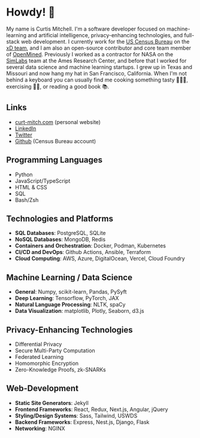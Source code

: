# Howdy! 🤠

My name is Curtis Mitchell. I'm a software developer focused on machine-learning and artificial intelligence, privacy-enhancing technologies, and full-stack web development. I currently work for the [US Census Bureau](https://www.census.gov/) on the [xD team](https://xd.gov/), and I am also an open-source contributor and core team member of [OpenMined](https://www.openmined.org/). Previously I worked as a contractor for NASA on the [SimLabs](https://www.nasa.gov/simlabs/) team at the Ames Research Center, and before that I worked for several data science and machine learning startups. I grew up in Texas and Missouri and now hang my hat in San Francisco, California. When I'm not behind a keyboard you can usually find me cooking something tasty 🥘🌮🍜, exercising 💪🏼, or reading a good book 📚.

## Links

* [curt-mitch.com](https://curt-mitch.com) (personal website)
* [LinkedIn](https://www.linkedin.com/in/curtislmitchell/)
* [Twitter](https://twitter.com/Curt_Mitch)
* [Github](https://github.com/curt-mitch-census) (Census Bureau account)

## Programming Languages

* Python
* JavaScript/TypeScript
* HTML & CSS
* SQL
* Bash/Zsh

## Technologies and Platforms

* **SQL Databases**: PostgreSQL, SQLite
* **NoSQL Databases**: MongoDB, Redis
* **Containers and Orchestration**: Docker, Podman, Kubernetes
* **CI/CD and DevOps**: Github Actions, Ansible, Terraform
* **Cloud Computing**: AWS, Azure, DigitalOcean, Vercel, Cloud Foundry

## Machine Learning / Data Science

* **General**: Numpy, scikit-learn, Pandas, PySyft
* **Deep Learning**: Tensorflow, PyTorch, JAX
* **Natural Language Processing**: NLTK, spaCy
* **Data Visualization**: matplotlib, Plotly, Seaborn, d3.js

## Privacy-Enhancing Technologies

* Differential Privacy
* Secure Multi-Party Computation
* Federated Learning
* Homomorphic Encryption
* Zero-Knowledge Proofs, zk-SNARKs

## Web-Development

* **Static Site Generators**: Jekyll
* **Frontend Frameworks**: React, Redux, Next.js, Angular, jQuery
* **Styling/Design Systems**: Sass, Tailwind, USWDS
* **Backend Frameworks**: Express, Nest.js, Django, Flask
* **Networking**: NGINX

